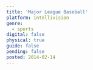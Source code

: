 ```yaml
---
title: 'Major League Baseball'
platform: intellivision
genre:
  - sports
digital: false
physical: true
guide: false
pending: false
posted: 2014-02-14
---
```

